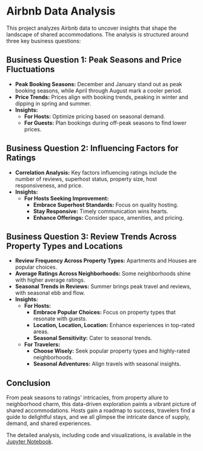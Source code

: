 # Airbnb Data Analysis

This project analyzes Airbnb data to uncover insights that shape the landscape of shared accommodations. The analysis is structured around three key business questions:

## Business Question 1: Peak Seasons and Price Fluctuations
- **Peak Booking Seasons:** December and January stand out as peak booking seasons, while April through August mark a cooler period.
- **Price Trends:** Prices align with booking trends, peaking in winter and dipping in spring and summer.
- **Insights:**
  - **For Hosts:** Optimize pricing based on seasonal demand.
  - **For Guests:** Plan bookings during off-peak seasons to find lower prices.

## Business Question 2: Influencing Factors for Ratings
- **Correlation Analysis:** Key factors influencing ratings include the number of reviews, superhost status, property size, host responsiveness, and price.
- **Insights:**
  - **For Hosts Seeking Improvement:**
    - **Embrace Superhost Standards:** Focus on quality hosting.
    - **Stay Responsive:** Timely communication wins hearts.
    - **Enhance Offerings:** Consider space, amenities, and pricing.

## Business Question 3: Review Trends Across Property Types and Locations
- **Review Frequency Across Property Types:** Apartments and Houses are popular choices.
- **Average Ratings Across Neighborhoods:** Some neighborhoods shine with higher average ratings.
- **Seasonal Trends in Reviews:** Summer brings peak travel and reviews, with seasonal ebb and flow.
- **Insights:**
  - **For Hosts:**
     - **Embrace Popular Choices:** Focus on property types that resonate with guests.
     - **Location, Location, Location:** Enhance experiences in top-rated areas.
     - **Seasonal Sensitivity:** Cater to seasonal trends.
  - **For Travelers:**
     - **Choose Wisely:** Seek popular property types and highly-rated neighborhoods.
     - **Seasonal Adventures:** Align travels with seasonal insights.

## Conclusion
From peak seasons to ratings' intricacies, from property allure to neighborhood charm, this data-driven exploration paints a vibrant picture of shared accommodations. Hosts gain a roadmap to success, travelers find a guide to delightful stays, and we all glimpse the intricate dance of supply, demand, and shared experiences.

The detailed analysis, including code and visualizations, is available in the [Jupyter Notebook](airbnb_data_analysis.ipynb).
